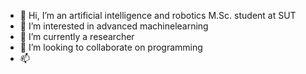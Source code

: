 - 👋 Hi, I’m an artificial intelligence and robotics M.Sc. student at SUT
- 👀 I’m interested in advanced machinelearning
- 🌱 I’m currently a researcher
- 💞️ I’m looking to collaborate on programming
- 📫 

<!---
madarvishian/madarvishian is a ✨ special ✨ repository because its `README.md` (this file) appears on your GitHub profile.
You can click the Preview link to take a look at your changes.
--->
